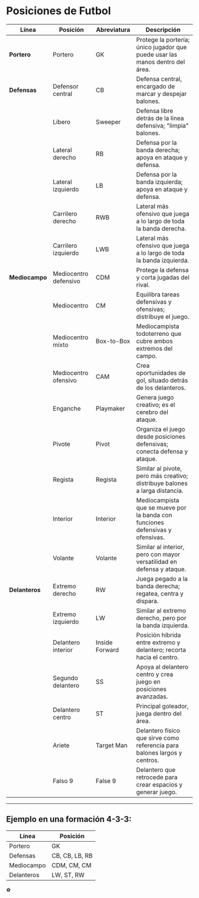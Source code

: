 # Posiciones de Futbol

| **Línea**       | **Posición**                   | **Abreviatura** | **Descripción**                                                                 |
|------------------|-------------------------------|-----------------|---------------------------------------------------------------------------------|
| **Portero**      | Portero                       | GK              | Protege la portería; único jugador que puede usar las manos dentro del área.    |
| **Defensas**     | Defensor central              | CB              | Defensa central, encargado de marcar y despejar balones.                        |
|                  | Líbero                        | Sweeper         | Defensa libre detrás de la línea defensiva; "limpia" balones.                   |
|                  | Lateral derecho               | RB              | Defensa por la banda derecha; apoya en ataque y defensa.                        |
|                  | Lateral izquierdo             | LB              | Defensa por la banda izquierda; apoya en ataque y defensa.                      |
|                  | Carrilero derecho             | RWB             | Lateral más ofensivo que juega a lo largo de toda la banda derecha.             |
|                  | Carrilero izquierdo           | LWB             | Lateral más ofensivo que juega a lo largo de toda la banda izquierda.           |
| **Mediocampo**   | Mediocentro defensivo         | CDM             | Protege la defensa y corta jugadas del rival.                                   |
|                  | Mediocentro                  | CM              | Equilibra tareas defensivas y ofensivas; distribuye el juego.                   |
|                  | Mediocentro mixto            | Box-to-Box      | Mediocampista todoterreno que cubre ambos extremos del campo.                   |
|                  | Mediocentro ofensivo          | CAM             | Crea oportunidades de gol, situado detrás de los delanteros.                    |
|                  | Enganche                      | Playmaker       | Genera juego creativo; es el cerebro del ataque.                                |
|                  | Pivote                        | Pivot           | Organiza el juego desde posiciones defensivas; conecta defensa y ataque.        |
|                  | Regista                       | Regista         | Similar al pivote, pero más creativo; distribuye balones a larga distancia.     |
|                  | Interior                      | Interior        | Mediocampista que se mueve por la banda con funciones defensivas y ofensivas.   |
|                  | Volante                       | Volante         | Similar al interior, pero con mayor versatilidad en defensa y ataque.           |
| **Delanteros**   | Extremo derecho               | RW              | Juega pegado a la banda derecha; regatea, centra y dispara.                     |
|                  | Extremo izquierdo             | LW              | Similar al extremo derecho, pero por la banda izquierda.                        |
|                  | Delantero interior            | Inside Forward  | Posición híbrida entre extremo y delantero; recorta hacia el centro.            |
|                  | Segundo delantero             | SS              | Apoya al delantero centro y crea juego en posiciones avanzadas.                 |
|                  | Delantero centro              | ST              | Principal goleador, juega dentro del área.                                      |
|                  | Ariete                        | Target Man      | Delantero físico que sirve como referencia para balones largos y centros.       |
|                  | Falso 9                       | False 9         | Delantero que retrocede para crear espacios y generar juego.                    |

---

## **Ejemplo en una formación 4-3-3:**

| Línea        | Posición                       |
|--------------|--------------------------------|
| Portero      | GK                             |
| Defensas     | CB, CB, LB, RB                 |
| Mediocampo   | CDM, CM, CM                    |
| Delanteros   | LW, ST, RW                     |

⚽
